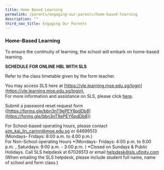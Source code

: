 ```yaml
---
title: Home Based Learning
permalink: /parents/engaging-our-parents/home-based-learning
description: ""
third_nav_title: Engaging Our Parents
---
```


### Home-Based Learning

To ensure the continuity of learning, the school will embark on home-based learning.   
  
  
**SCHEDULE FOR ONLINE HBL WITH SLS**  

Refer to the class timetable given by the form teacher.  
  
You may access SLS here at [https://vle.learning.moe.edu.sg/login](https://vle.learning.moe.edu.sg/login)   
For more information and assistance on SLS, please click [here](https://moe-rgps-staging.netlify.app/parents/engaging-our-parents/student-learning-space).  
  
Submit a password reset request form ([https://forms.gle/bbn3nT9ePEY6pdDb8](https://forms.gle/bbn3nT9ePEY6pdDb8))

For School-based operating hours, please contact sim_kai_lin_carinn@moe.edu.sg or 64699513  
(Mondays- Fridays: 8:00 a.m. to 4.00 p.m.)  
For Non-School operating Hours
*(Mondays- Fridays: 4:00 p.m. to 9.00 p.m. , Saturdays: 9:00 a.m. - 3:00 p.m. ) *Closed on Sundays & Public Holidays. Call SLS helpdesk at 67026513 or email helpdesk@sls.ufinity.com (When emailing the SLS helpdesk, please include student full name, name of school and form class.)